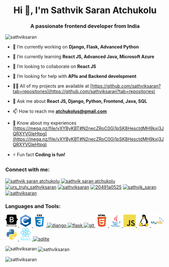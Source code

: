 <h1 align="center">Hi 👋, I'm Sathvik Saran Atchukolu</h1>
<h3 align="center">A passionate frontend developer from India</h3>

<p align="left"> <img src="https://komarev.com/ghpvc/?username=sathviksaran&label=Profile%20views&color=0e75b6&style=flat" alt="sathviksaran" /> </p>


- 🔭 I’m currently working on **Django, Flask, Advanced Python**

- 🌱 I’m currently learning **React JS, Advanced Java, Microsoft Azure**

- 👯 I’m looking to collaborate on **React JS**

- 🤝 I’m looking for help with **APIs and Backend development**

- 👨‍💻 All of my projects are available at [https://github.com/sathviksaran?tab=repositories](https://github.com/sathviksaran?tab=repositories)

- 💬 Ask me about **React JS, Django, Python, Frontend, Java, SQL**

- 📫 How to reach me **atchukolus@gmail.com**

- 📄 Know about my experiences [https://mega.nz/file/vXYByKBT#N2necZRoC0Gi1pSK8HesctdMH9kxj3JQRXYVGleHtpg](https://mega.nz/file/vXYByKBT#N2necZRoC0Gi1pSK8HesctdMH9kxj3JQRXYVGleHtpg)

- ⚡ Fun fact **Coding is fun!**

<h3 align="left">Connect with me:</h3>
<p align="left">
<a href="https://linkedin.com/in/sathvik-saran-atchukolu-403733227" target="blank"><img align="center" src="https://raw.githubusercontent.com/rahuldkjain/github-profile-readme-generator/master/src/images/icons/Social/linked-in-alt.svg" alt="sathvik saran atchukolu" height="30" width="40" /></a>
<a href="https://stackoverflow.com/users/23429338/sathvik-saran-atchukolu" target="blank"><img align="center" src="https://raw.githubusercontent.com/rahuldkjain/github-profile-readme-generator/master/src/images/icons/Social/stack-overflow.svg" alt="sathvik saran atchukolu" height="30" width="40" /></a>
<a href="https://instagram.com/urs_truly_sathviksaran" target="blank"><img align="center" src="https://raw.githubusercontent.com/rahuldkjain/github-profile-readme-generator/master/src/images/icons/Social/instagram.svg" alt="urs_truly_sathviksaran" height="30" width="40" /></a>
<a href="https://www.codechef.com/users/sathviksaran" target="blank"><img align="center" src="https://cdn.jsdelivr.net/npm/simple-icons@3.1.0/icons/codechef.svg" alt="sathviksaran" height="30" width="40" /></a>
<a href="https://www.hackerrank.com/20491a0525" target="blank"><img align="center" src="https://raw.githubusercontent.com/rahuldkjain/github-profile-readme-generator/master/src/images/icons/Social/hackerrank.svg" alt="20491a0525" height="30" width="40" /></a>
<a href="https://codeforces.com/profile/sathvik_saran" target="blank"><img align="center" src="https://raw.githubusercontent.com/rahuldkjain/github-profile-readme-generator/master/src/images/icons/Social/codeforces.svg" alt="sathvik_saran" height="30" width="40" /></a>
<a href="https://www.leetcode.com/sathviksaran" target="blank"><img align="center" src="https://raw.githubusercontent.com/rahuldkjain/github-profile-readme-generator/master/src/images/icons/Social/leet-code.svg" alt="sathviksaran" height="30" width="40" /></a>
</p>

<h3 align="left">Languages and Tools:</h3>
<p align="left"> <a href="https://getbootstrap.com" target="_blank" rel="noreferrer"> <img src="https://raw.githubusercontent.com/devicons/devicon/master/icons/bootstrap/bootstrap-plain-wordmark.svg" alt="bootstrap" width="40" height="40"/> </a> <a href="https://www.cprogramming.com/" target="_blank" rel="noreferrer"> <img src="https://raw.githubusercontent.com/devicons/devicon/master/icons/c/c-original.svg" alt="c" width="40" height="40"/> </a> <a href="https://www.w3schools.com/css/" target="_blank" rel="noreferrer"> <img src="https://raw.githubusercontent.com/devicons/devicon/master/icons/css3/css3-original-wordmark.svg" alt="css3" width="40" height="40"/> </a> <a href="https://www.djangoproject.com/" target="_blank" rel="noreferrer"> <img src="https://cdn.worldvectorlogo.com/logos/django.svg" alt="django" width="40" height="40"/> </a> <a href="https://flask.palletsprojects.com/" target="_blank" rel="noreferrer"> <img src="https://www.vectorlogo.zone/logos/pocoo_flask/pocoo_flask-icon.svg" alt="flask" width="40" height="40"/> </a> <a href="https://git-scm.com/" target="_blank" rel="noreferrer"> <img src="https://www.vectorlogo.zone/logos/git-scm/git-scm-icon.svg" alt="git" width="40" height="40"/> </a> <a href="https://www.w3.org/html/" target="_blank" rel="noreferrer"> <img src="https://raw.githubusercontent.com/devicons/devicon/master/icons/html5/html5-original-wordmark.svg" alt="html5" width="40" height="40"/> </a> <a href="https://www.java.com" target="_blank" rel="noreferrer"> <img src="https://raw.githubusercontent.com/devicons/devicon/master/icons/java/java-original.svg" alt="java" width="40" height="40"/> </a> <a href="https://developer.mozilla.org/en-US/docs/Web/JavaScript" target="_blank" rel="noreferrer"> <img src="https://raw.githubusercontent.com/devicons/devicon/master/icons/javascript/javascript-original.svg" alt="javascript" width="40" height="40"/> </a> <a href="https://www.linux.org/" target="_blank" rel="noreferrer"> <img src="https://raw.githubusercontent.com/devicons/devicon/master/icons/linux/linux-original.svg" alt="linux" width="40" height="40"/> </a> <a href="https://www.mysql.com/" target="_blank" rel="noreferrer"> <img src="https://raw.githubusercontent.com/devicons/devicon/master/icons/mysql/mysql-original-wordmark.svg" alt="mysql" width="40" height="40"/> </a> <a href="https://www.python.org" target="_blank" rel="noreferrer"> <img src="https://raw.githubusercontent.com/devicons/devicon/master/icons/python/python-original.svg" alt="python" width="40" height="40"/> </a> <a href="https://reactjs.org/" target="_blank" rel="noreferrer"> <img src="https://raw.githubusercontent.com/devicons/devicon/master/icons/react/react-original-wordmark.svg" alt="react" width="40" height="40"/> </a> <a href="https://www.sqlite.org/" target="_blank" rel="noreferrer"> <img src="https://www.vectorlogo.zone/logos/sqlite/sqlite-icon.svg" alt="sqlite" width="40" height="40"/> </a> </p>

<p><img align="left" src="https://github-readme-stats.vercel.app/api/top-langs?username=sathviksaran&show_icons=true&locale=en&layout=compact" alt="sathviksaran" /></p>

<p>&nbsp;<img align="center" src="https://github-readme-stats.vercel.app/api?username=sathviksaran&show_icons=true&locale=en" alt="sathviksaran" /></p>

<p><img align="center" src="https://github-readme-streak-stats.herokuapp.com/?user=sathviksaran&" alt="sathviksaran" /></p>

